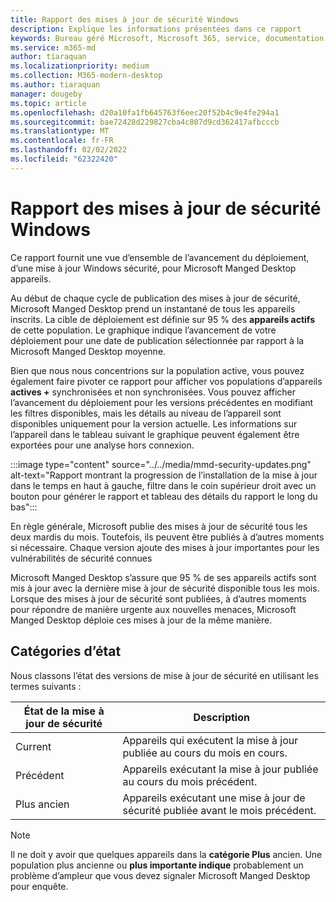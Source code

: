```yaml
---
title: Rapport des mises à jour de sécurité Windows
description: Explique les informations présentées dans ce rapport
keywords: Bureau géré Microsoft, Microsoft 365, service, documentation
ms.service: m365-md
author: tiaraquan
ms.localizationpriority: medium
ms.collection: M365-modern-desktop
ms.author: tiaraquan
manager: dougeby
ms.topic: article
ms.openlocfilehash: d20a10fa1fb645763f6eec20f52b4c9e4fe294a1
ms.sourcegitcommit: bae72428d229827cba4c807d9cd362417afbcccb
ms.translationtype: MT
ms.contentlocale: fr-FR
ms.lasthandoff: 02/02/2022
ms.locfileid: "62322420"
---
```

# <a name="windows-security-updates-report"></a>Rapport des mises à jour de sécurité Windows

Ce rapport fournit une vue d’ensemble de l’avancement du déploiement, d’une mise à jour Windows sécurité, pour Microsoft Manged Desktop appareils.

Au début de chaque cycle de publication des mises à jour de sécurité, Microsoft Manged Desktop prend un instantané de tous les appareils inscrits. La cible de déploiement est définie sur 95 % des **appareils actifs** de cette population. Le graphique indique l’avancement de votre déploiement pour une date de publication sélectionnée par rapport à la Microsoft Manged Desktop moyenne.

Bien que nous nous concentrions sur la population active, vous pouvez également faire pivoter ce rapport pour afficher vos  populations d’appareils **actives +** synchronisées et non synchronisées. Vous pouvez afficher l’avancement du déploiement pour les versions précédentes en modifiant les filtres disponibles, mais les détails au niveau de l’appareil sont disponibles uniquement pour la version actuelle. Les informations sur l’appareil dans le tableau suivant le graphique peuvent également être exportées pour une analyse hors connexion.

:::image type="content" source="../../media/mmd-security-updates.png" alt-text="Rapport montrant la progression de l’installation de la mise à jour dans le temps en haut à gauche, filtre dans le coin supérieur droit avec un bouton pour générer le rapport et tableau des détails du rapport le long du bas":::

En règle générale, Microsoft publie des mises à jour de sécurité tous les deux mardis du mois. Toutefois, ils peuvent être publiés à d’autres moments si nécessaire. Chaque version ajoute des mises à jour importantes pour les vulnérabilités de sécurité connues

Microsoft Manged Desktop s’assure que 95 % de ses appareils actifs sont mis à jour avec la dernière mise à jour de sécurité disponible tous les mois. Lorsque des mises à jour de sécurité sont publiées, à d’autres moments pour répondre de manière urgente aux nouvelles menaces, Microsoft Manged Desktop déploie ces mises à jour de la même manière.

## <a name="status-categories"></a>Catégories d’état

Nous classons l’état des versions de mise à jour de sécurité en utilisant les termes suivants :

| État de la mise à jour de sécurité | Description |
| ------ | ------ |
| Current | Appareils qui exécutent la mise à jour publiée au cours du mois en cours. |
| Précédent | Appareils exécutant la mise à jour publiée au cours du mois précédent. |
| Plus ancien | Appareils exécutant une mise à jour de sécurité publiée avant le mois précédent. |

> [!NOTE]
> Il ne doit y avoir que quelques appareils dans la **catégorie Plus** ancien. Une population plus ancienne ou **plus importante indique** probablement un problème d’ampleur que vous devez signaler Microsoft Manged Desktop pour enquête.
